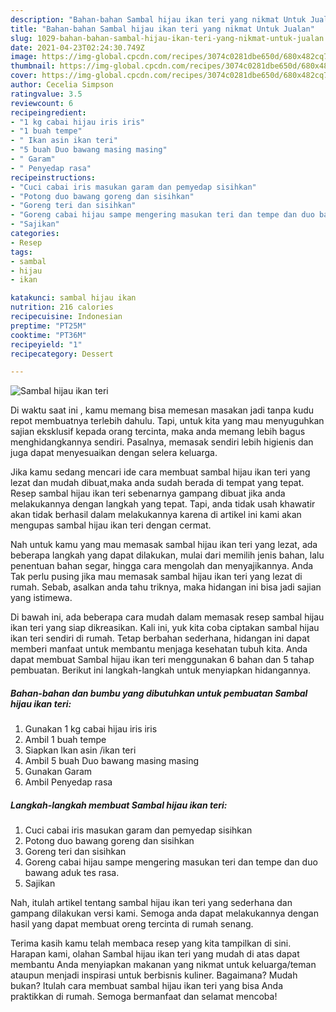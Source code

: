 ```yaml
---
description: "Bahan-bahan Sambal hijau ikan teri yang nikmat Untuk Jualan"
title: "Bahan-bahan Sambal hijau ikan teri yang nikmat Untuk Jualan"
slug: 1029-bahan-bahan-sambal-hijau-ikan-teri-yang-nikmat-untuk-jualan
date: 2021-04-23T02:24:30.749Z
image: https://img-global.cpcdn.com/recipes/3074c0281dbe650d/680x482cq70/sambal-hijau-ikan-teri-foto-resep-utama.jpg
thumbnail: https://img-global.cpcdn.com/recipes/3074c0281dbe650d/680x482cq70/sambal-hijau-ikan-teri-foto-resep-utama.jpg
cover: https://img-global.cpcdn.com/recipes/3074c0281dbe650d/680x482cq70/sambal-hijau-ikan-teri-foto-resep-utama.jpg
author: Cecelia Simpson
ratingvalue: 3.5
reviewcount: 6
recipeingredient:
- "1 kg cabai hijau iris iris"
- "1 buah tempe"
- " Ikan asin ikan teri"
- "5 buah Duo bawang masing masing"
- " Garam"
- " Penyedap rasa"
recipeinstructions:
- "Cuci cabai iris masukan garam dan pemyedap sisihkan"
- "Potong duo bawang goreng dan sisihkan"
- "Goreng teri dan sisihkan"
- "Goreng cabai hijau sampe mengering masukan teri dan tempe dan duo bawang aduk tes rasa."
- "Sajikan"
categories:
- Resep
tags:
- sambal
- hijau
- ikan

katakunci: sambal hijau ikan 
nutrition: 216 calories
recipecuisine: Indonesian
preptime: "PT25M"
cooktime: "PT36M"
recipeyield: "1"
recipecategory: Dessert

---
```



![Sambal hijau ikan teri](https://img-global.cpcdn.com/recipes/3074c0281dbe650d/680x482cq70/sambal-hijau-ikan-teri-foto-resep-utama.jpg)

Di waktu  saat ini , kamu memang bisa memesan masakan jadi tanpa kudu repot membuatnya terlebih dahulu. Tapi, untuk kita yang mau menyuguhkan sajian eksklusif kepada orang tercinta, maka anda memang lebih bagus menghidangkannya sendiri. Pasalnya, memasak sendiri lebih higienis dan juga dapat menyesuaikan dengan selera keluarga.

Jika kamu sedang mencari ide cara membuat sambal hijau ikan teri yang lezat dan mudah dibuat,maka anda sudah berada di tempat yang tepat. Resep sambal hijau ikan teri  sebenarnya gampang dibuat jika anda melakukannya dengan langkah yang tepat. Tapi, anda tidak usah khawatir akan tidak berhasil dalam melakukannya 
karena di artikel ini kami akan mengupas sambal hijau ikan teri dengan cermat.  



Nah untuk kamu yang mau memasak sambal hijau ikan teri yang lezat, ada beberapa langkah yang dapat dilakukan, mulai dari memilih jenis bahan, lalu penentuan bahan segar, hingga cara mengolah dan menyajikannya. Anda Tak perlu pusing jika mau memasak sambal hijau ikan teri yang lezat di rumah. Sebab, asalkan anda  tahu triknya, maka hidangan ini bisa jadi sajian yang istimewa.

Di bawah ini, ada beberapa cara mudah dalam memasak resep sambal hijau ikan teri yang siap dikreasikan. Kali ini, yuk kita coba ciptakan sambal hijau ikan teri sendiri di rumah. Tetap berbahan sederhana, hidangan ini dapat memberi manfaat untuk membantu menjaga kesehatan tubuh kita. Anda dapat membuat Sambal hijau ikan teri menggunakan 6 bahan dan 5 tahap pembuatan. Berikut ini langkah-langkah untuk menyiapkan hidangannya.

<!--inarticleads1-->

##### Bahan-bahan dan bumbu yang dibutuhkan untuk pembuatan Sambal hijau ikan teri:

1. Gunakan 1 kg cabai hijau iris iris
1. Ambil 1 buah tempe
1. Siapkan  Ikan asin /ikan teri
1. Ambil 5 buah Duo bawang masing masing
1. Gunakan  Garam
1. Ambil  Penyedap rasa




<!--inarticleads2-->

##### Langkah-langkah membuat Sambal hijau ikan teri:

1. Cuci cabai iris masukan garam dan pemyedap sisihkan
1. Potong duo bawang goreng dan sisihkan
1. Goreng teri dan sisihkan
1. Goreng cabai hijau sampe mengering masukan teri dan tempe dan duo bawang aduk tes rasa.
1. Sajikan




Nah, itulah artikel tentang  sambal hijau ikan teri  yang sederhana dan gampang dilakukan versi kami. Semoga anda dapat melakukannya dengan hasil yang dapat membuat oreng tercinta di rumah senang. 

Terima kasih kamu telah membaca resep yang kita tampilkan di sini. Harapan kami, olahan  Sambal hijau ikan teri yang mudah di atas dapat membantu Anda menyiapkan makanan yang nikmat untuk keluarga/teman ataupun menjadi inspirasi untuk berbisnis kuliner. Bagaimana? Mudah bukan? Itulah cara membuat sambal hijau ikan teri yang bisa Anda praktikkan di rumah. Semoga bermanfaat dan selamat mencoba!

